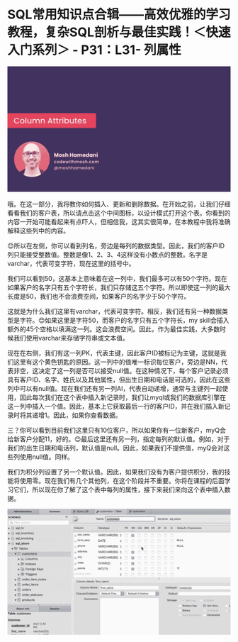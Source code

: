 # SQL常用知识点合辑——高效优雅的学习教程，复杂SQL剖析与最佳实践！＜快速入门系列＞ - P31：L31- 列属性 

![](img/bb89ad32d4a36a03434279621d47068b_0.png)

哦。在这一部分，我将教你如何插入、更新和删除数据。在开始之前，让我们仔细看看我们的客户表，所以请点击这个中间图标，以设计模式打开这个表。你看到的内容一开始可能看起来有点吓人，但相信我，这其实很简单，在本教程中我将准确解释这些列中的内容。

😊所以在左侧，你可以看到列名，旁边是每列的数据类型。因此，我们的客户ID列只能接受整数值。整数是像1、2、3、4这样没有小数点的整数。名字是varchar，代表可变字符，现在这里的括号中。

我们可以看到50，这基本上意味着在这一列中，我们最多可以有50个字符。现在如果客户的名字只有五个字符长，我们只存储这五个字符。所以即使这一列的最大长度是50，我们也不会浪费空间，如果客户的名字少于50个字符。

这就是为什么我们这里有varchar，代表可变字符。相反，我们还有另一种数据类型是字符。😊如果这里是字符50，而客户的名字只有五个字符长，my skill会插入额外的45个空格以填满这一列。这会浪费空间。因此，作为最佳实践，大多数时候我们使用varchar来存储字符串或文本值。

现在在右侧，我们有这一列PK，代表主键，因此客户ID被标记为主键，这就是我们这里有这个黄色钥匙的原因。这一列中的值唯一标识每位客户，旁边是NN，代表非空，这决定了这一列是否可以接受null值。在这种情况下，每个客户记录必须具有客户ID、名字、姓氏以及其他属性，但出生日期和电话是可选的，因此在这些列中可以有null值。现在我们还有另一列AI，代表自动递增，通常与主键列一起使用，因此每次我们在这个表中插入新记录时，我们让myql或我们的数据库引擎在这一列中插入一个值。因此，基本上它获取最后一行的客户ID，并在我们插入新记录时将其递增1。因此，如果你查看数据。

三？你可以看到目前我们这里只有10位客户，所以如果你有一位新客户，myQ会给新客户分配11，好的。😊最后这里还有另一列，指定每列的默认值。例如，对于我们的出生日期和电话列，默认值是null。因此，如果我们不提供值，myQ会对这些列使用null值。同样。

我们为积分列设置了另一个默认值。因此，如果我们没有为客户提供积分，我的技能将使用零。现在我们有几个其他列，在这个阶段并不重要。你将在课程的后面学习它们，所以现在你了解了这个表中每列的属性，接下来我们来向这个表中插入数据。

![](img/bb89ad32d4a36a03434279621d47068b_2.png)
